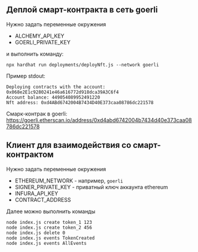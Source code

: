 ## Деплой смарт-контракта в сеть goerli
Нужно задать переменные окружения
* ALCHEMY_API_KEY
* GOERLI_PRIVATE_KEY
  
и выполнить команду:
```
npx hardhat run deployments/deployNft.js --network goerli
```
Пример stdout: 
```
Deploying contracts with the account: 0x068e2E1c9280241e46a616772d918dca39A3C6f4
Account balance: 449054089952491220
Nft address: 0xd4ABd6742004B7434D40E373caa08786dc221578
```
Смарк-контрак в goerli: https://goerli.etherscan.io/address/0xd4abd6742004b7434d40e373caa08786dc221578

## Клиент для взаимодействия со смарт-контрактом
Нужно задать переменные окружения
* ETHEREUM_NETWORK - например, ```goerli```
* SIGNER_PRIVATE_KEY - приватный ключ аккаунта ethereum
* INFURA_API_KEY
* CONTRACT_ADDRESS

Далее можно выполнить команды
```
node index.js create token_1 123
node index.js create token_2 456
node index.js delete 0
node index.js events TokenCreated
node index.js events AllEvents
```


